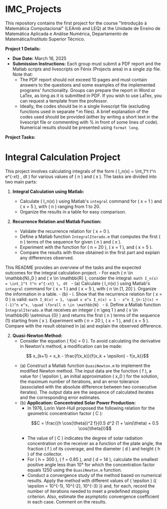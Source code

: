 # IMC_Projects
This repository contains the first project for the course "Introdução à Matemática Computacional" (LEAmb and LEQ) at the Unidade de Ensino de Matemática Aplicada e Análise Numérica, Departamento de Matemática/Instituto Superior Técnico.

**Project 1 Details:**
- **Due Date:** March 16, 2025
- **Submission Instructions:** Each group must submit a PDF report and the Matlab scripts and livescripts on Fénix (Projects area) in a single zip file. Note that:
    - The PDF report should not exceed 10 pages and must contain answers to the questions and some examples of the implemented programs' functionality. Groups can prepare the report in Word or LaTex, as long as it is submitted in PDF. If you wish to use LaTex, you can request a template from the professor.
    - Ideally, the codes should be in a single livescript file (excluding functions used in separate *.m files). A brief explanation of the codes used should be provided (either by writing a short text in the livescript file or commenting with % in front of some lines of code). Numerical results should be presented using `format long`.

**Project Tasks:**
# Integral Calculation Project

This project involves calculating integrals of the form \( I_n(x) = \int_1^t t^n e^{-xt} \, dt \) for various values of \( n \) and \( x \). The tasks are divided into two main parts:

1. **Integral Calculation using Matlab:**
    - Calculate \( I_n(x) \) using Matlab's `integral` command for \( x = 1 \) and \( x = 5 \), with \( n \) ranging from 1 to 20.
    - Organize the results in a table for easy comparison.

2. **Recurrence Relation and Matlab Function:**
    - Validate the recurrence relation for \( x = 0 \).
    - Define a Matlab function `IntegralIterado.m` that computes the first \( n \) terms of the sequence for given \( n \) and \( x \).
    - Experiment with the function for \( n = 20 \), \( x = 1 \), and \( x = 5 \).
    - Compare the results with those obtained in the first part and explain any differences observed.

This README provides an overview of the tasks and the expected outcomes for the integral calculation project.
    - For each \( n \in \mathbb{N}_0 \) and \( x \in \mathbb{R} \), consider the integral:
    ```math
    I_n(x) = \int_1^t t^n e^{-xt} \, dt
    ```
      - (a) Calculate \( I_n(x) \) using Matlab's `integral` command for \( x = 1 \) and \( x = 5 \), with \( n \in [1, 20] \). Organize the information in a table.
      - (b) 
            - i. Show that the recurrence relation for \( x = 0 \) is valid:
            ```math
            I_0(x) = 1, \quad x e^x I_n(x) = 1 - x^n I_{n-1}(x) + (-1)^n e^x, \quad \forall n \in \mathbb{N}
            ```
            - ii. Define a Matlab function `IntegralIterado.m` that receives an integer \( n \geq 1 \) and \( x \in \mathbb{R} \setminus \{0\} \) and returns the first \( n \) terms of the sequence (1) starting from \( x \). Experiment with \( n = 20 \), \( x = 1 \), and \( x = 5 \). Compare with the result obtained in (a) and explain the observed difference.

2. **Quasi-Newton Method:**
     - Consider the equation \( f(x) = 0 \). To avoid calculating the derivative in Newton's method, a modification can be made:
     ```math
         x_{k+1} = x_k - \frac{f(x_k)}{f(x_k + \epsilon) - f(x_k)}
     ```
     - (a) Construct a Matlab function `QuasiNewton.m` to implement the modified Newton method. The input data are the function \( f \), a value for \( \epsilon \), an initial approximation \( x_0 \) for the solution, the maximum number of iterations, and an error tolerance (associated with the absolute difference between two consecutive iterates). The output data are the sequence of calculated iterates and the corresponding error estimates.
     - (b) **Application: Concentrated Solar Power Production:**
         - In 1976, Lorin Vant-Hull proposed the following relation for the geometric concentration factor \( C \):
             ```math
             C = \frac{(h \cos(\theta))^2 f}{0.5 d^2 (1 + \sin(\theta) + 0.5 \cos(\theta))}
             ```
         - The value of \( C \) indicates the degree of solar radiation concentration on the receiver as a function of the plate angle, the fraction \( f \) of its coverage, and the diameter \( d \) and height \( h \) of the collector.
         - For \( h = 300 \), \( f = 0.85 \), and \( d = 14 \), calculate the smallest positive angle less than 10° for which the concentration factor equals 1250 using the `QuasiNewton.m` function.
         - Conduct a convergence study of the method based on numerical results. Apply the method with different values of \( \epsilon \) (\( \epsilon = 10^{-1}, 10^{-2}, 10^{-3} \)) and, for each, record the number of iterations needed to meet a predefined stopping criterion. Also, estimate the asymptotic convergence coefficient in each case. Comment on the results.